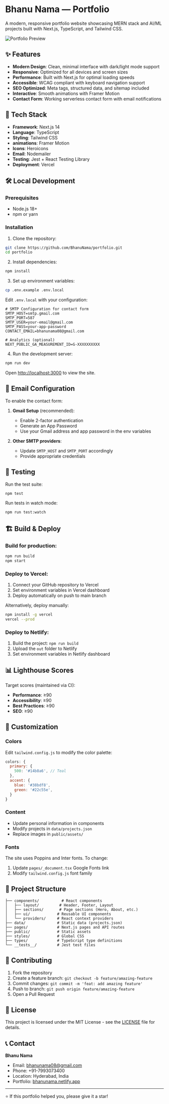 # Bhanu Nama — Portfolio

A modern, responsive portfolio website showcasing MERN stack and AI/ML projects built with Next.js, TypeScript, and Tailwind CSS.

![Portfolio Preview](/public/assets/og-image.png)

## ✨ Features

- **Modern Design**: Clean, minimal interface with dark/light mode support
- **Responsive**: Optimized for all devices and screen sizes
- **Performance**: Built with Next.js for optimal loading speeds
- **Accessible**: WCAG compliant with keyboard navigation support
- **SEO Optimized**: Meta tags, structured data, and sitemap included
- **Interactive**: Smooth animations with Framer Motion
- **Contact Form**: Working serverless contact form with email notifications

## 🚀 Tech Stack

- **Framework**: Next.js 14
- **Language**: TypeScript
- **Styling**: Tailwind CSS
- **animations**: Framer Motion
- **Icons**: Heroicons
- **Email**: Nodemailer
- **Testing**: Jest + React Testing Library
- **Deployment**: Vercel

## 🛠️ Local Development

### Prerequisites

- Node.js 18+ 
- npm or yarn

### Installation

1. Clone the repository:
```bash
git clone https://github.com/BhanuNama/portfolio.git
cd portfolio
```

2. Install dependencies:
```bash
npm install
```

3. Set up environment variables:
```bash
cp .env.example .env.local
```

Edit `.env.local` with your configuration:
```env
# SMTP Configuration for contact form
SMTP_HOST=smtp.gmail.com
SMTP_PORT=587
SMTP_USER=your-email@gmail.com
SMTP_PASS=your-app-password
CONTACT_EMAIL=bhanunama08@gmail.com

# Analytics (optional)
NEXT_PUBLIC_GA_MEASUREMENT_ID=G-XXXXXXXXXX
```

4. Run the development server:
```bash
npm run dev
```

Open [http://localhost:3000](http://localhost:3000) to view the site.

## 📧 Email Configuration

To enable the contact form:

1. **Gmail Setup** (recommended):
   - Enable 2-factor authentication
   - Generate an App Password
   - Use your Gmail address and app password in the env variables

2. **Other SMTP providers**:
   - Update `SMTP_HOST` and `SMTP_PORT` accordingly
   - Provide appropriate credentials

## 🧪 Testing

Run the test suite:
```bash
npm test
```

Run tests in watch mode:
```bash
npm run test:watch
```

## 🏗️ Build & Deploy

### Build for production:
```bash
npm run build
npm start
```

### Deploy to Vercel:

1. Connect your GitHub repository to Vercel
2. Set environment variables in Vercel dashboard
3. Deploy automatically on push to main branch

Alternatively, deploy manually:
```bash
npm install -g vercel
vercel --prod
```

### Deploy to Netlify:

1. Build the project: `npm run build`
2. Upload the `out` folder to Netlify
3. Set environment variables in Netlify dashboard

## 📊 Lighthouse Scores

Target scores (maintained via CI):
- **Performance**: ≥90
- **Accessibility**: ≥90  
- **Best Practices**: ≥90
- **SEO**: ≥90

## 🎨 Customization

### Colors
Edit `tailwind.config.js` to modify the color palette:

```js
colors: {
  primary: {
    500: '#14b8a6', // Teal
  },
  accent: {
    blue: '#38bdf8',
    green: '#22c55e',
  }
}
```

### Content
- Update personal information in components
- Modify projects in `data/projects.json`
- Replace images in `public/assets/`

### Fonts
The site uses Poppins and Inter fonts. To change:

1. Update `pages/_document.tsx` Google Fonts link
2. Modify `tailwind.config.js` font family

## 📁 Project Structure

```
├── components/          # React components
│   ├── layout/         # Header, Footer, Layout
│   ├── sections/       # Page sections (Hero, About, etc.)
│   ├── ui/            # Reusable UI components
│   └── providers/     # React context providers
├── data/              # Static data (projects.json)
├── pages/             # Next.js pages and API routes
├── public/            # Static assets
├── styles/            # Global CSS
├── types/             # TypeScript type definitions
└── __tests__/         # Jest test files
```

## 🤝 Contributing

1. Fork the repository
2. Create a feature branch: `git checkout -b feature/amazing-feature`
3. Commit changes: `git commit -m 'feat: add amazing feature'`
4. Push to branch: `git push origin feature/amazing-feature`
5. Open a Pull Request

## 📄 License

This project is licensed under the MIT License - see the [LICENSE](LICENSE) file for details.

## 📞 Contact

**Bhanu Nama**
- Email: bhanunama08@gmail.com
- Phone: +91-7993073400
- Location: Hyderabad, India
- Portfolio: [bhanunama.netlify.app](https://bhanunama.netlify.app)

---

⭐ If this portfolio helped you, please give it a star!
